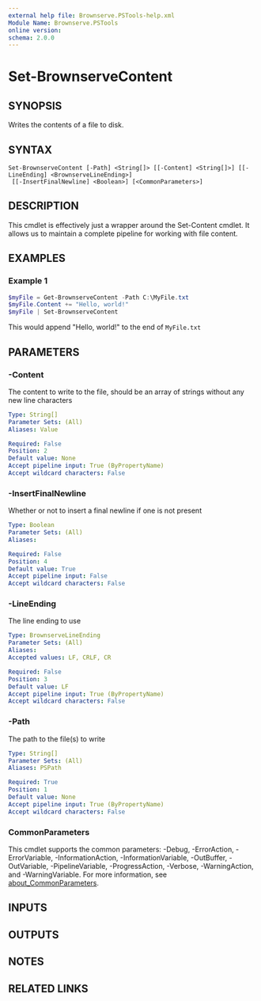 ```yaml
---
external help file: Brownserve.PSTools-help.xml
Module Name: Brownserve.PSTools
online version:
schema: 2.0.0
---
```


# Set-BrownserveContent

## SYNOPSIS

Writes the contents of a file to disk.

## SYNTAX

```text
Set-BrownserveContent [-Path] <String[]> [[-Content] <String[]>] [[-LineEnding] <BrownserveLineEnding>]
 [[-InsertFinalNewline] <Boolean>] [<CommonParameters>]
```

## DESCRIPTION

This cmdlet is effectively just a wrapper around the Set-Content cmdlet.
It allows us to maintain a complete
pipeline for working with file content.

## EXAMPLES

### Example 1

```powershell
$myFile = Get-BrownserveContent -Path C:\MyFile.txt
$myFile.Content += "Hello, world!"
$myFile | Set-BrownserveContent
```

This would append "Hello, world!" to the end of `MyFile.txt`

## PARAMETERS

### -Content

The content to write to the file, should be an array of strings without any new line characters

```yaml
Type: String[]
Parameter Sets: (All)
Aliases: Value

Required: False
Position: 2
Default value: None
Accept pipeline input: True (ByPropertyName)
Accept wildcard characters: False
```

### -InsertFinalNewline

Whether or not to insert a final newline if one is not present

```yaml
Type: Boolean
Parameter Sets: (All)
Aliases:

Required: False
Position: 4
Default value: True
Accept pipeline input: False
Accept wildcard characters: False
```

### -LineEnding

The line ending to use

```yaml
Type: BrownserveLineEnding
Parameter Sets: (All)
Aliases:
Accepted values: LF, CRLF, CR

Required: False
Position: 3
Default value: LF
Accept pipeline input: True (ByPropertyName)
Accept wildcard characters: False
```

### -Path

The path to the file(s) to write

```yaml
Type: String[]
Parameter Sets: (All)
Aliases: PSPath

Required: True
Position: 1
Default value: None
Accept pipeline input: True (ByPropertyName)
Accept wildcard characters: False
```

### CommonParameters

This cmdlet supports the common parameters: -Debug, -ErrorAction, -ErrorVariable, -InformationAction, -InformationVariable, -OutBuffer, -OutVariable, -PipelineVariable, -ProgressAction, -Verbose, -WarningAction, and -WarningVariable. For more information, see [about_CommonParameters](http://go.microsoft.com/fwlink/?LinkID=113216).

## INPUTS

## OUTPUTS

## NOTES

## RELATED LINKS
